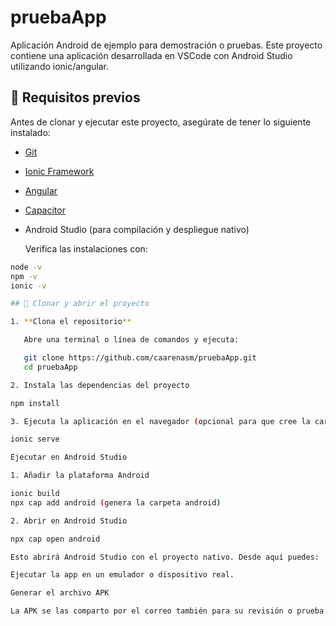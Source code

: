 # pruebaApp

Aplicación Android de ejemplo para demostración o pruebas. Este proyecto contiene una aplicación desarrollada en VSCode con Android Studio utilizando ionic/angular.

## 🧰 Requisitos previos

Antes de clonar y ejecutar este proyecto, asegúrate de tener lo siguiente instalado:

- [Git](https://git-scm.com/)
- [Ionic Framework](https://ionicframework.com/)
- [Angular](https://angular.io/)
- [Capacitor](https://capacitorjs.com/)
- Android Studio (para compilación y despliegue nativo)

  Verifica las instalaciones con:

```bash
node -v
npm -v
ionic -v

## 🚀 Clonar y abrir el proyecto

1. **Clona el repositorio**

   Abre una terminal o línea de comandos y ejecuta:

   git clone https://github.com/caarenasm/pruebaApp.git
   cd pruebaApp

2. Instala las dependencias del proyecto

npm install

3. Ejecuta la aplicación en el navegador (opcional para que cree la carpeta de angular (caché))

ionic serve

Ejecutar en Android Studio

1. Añadir la plataforma Android

ionic build
npx cap add android (genera la carpeta android)

2. Abrir en Android Studio

npx cap open android

Esto abrirá Android Studio con el proyecto nativo. Desde aquí puedes:

Ejecutar la app en un emulador o dispositivo real.

Generar el archivo APK

La APK se las comparto por el correo también para su revisión o prueba.
